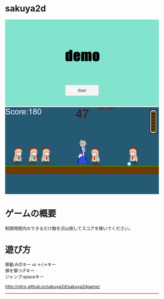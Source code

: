 # sakuya2d

![タイトル画面](image/title.png)
![ゲーム画面](image/game.png)

# ゲームの概要
制限時間内のできるだけ敵を沢山倒してスコアを稼いでください。

# 遊び方
移動:A/Dキー or ←/→キー
<br>弾を撃つ:Fキー
<br>ジャンプ:spaceキー

<http://nitrx.github.io/sakuya2d/sakuya2dgame/>

---
